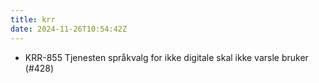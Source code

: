 ```yaml
---
title: krr
date: 2024-11-26T10:54:42Z
---
```

- KRR-855 Tjenesten språkvalg for ikke digitale skal ikke varsle bruker (#428)

